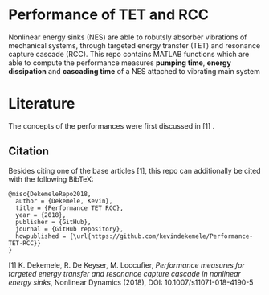 # Performance of TET and RCC

Nonlinear energy sinks (NES) are able to robutsly absorber vibrations of mechanical systems, through targeted energy transfer (TET) and resonance capture cascade (RCC).
This repo contains MATLAB functions which are able to compute the performance measures **pumping time**, **energy dissipation** and **cascading time** of a NES attached to vibrating main system

# Literature

The concepts of the performances were first discussed in [1] . 

## Citation

Besides citing one of the base articles [1], this repo can additionally be cited with the following  	BibTeX:

```
@misc{DekemeleRepo2018,
  author = {Dekemele, Kevin},
  title = {Performance TET RCC},
  year = {2018},
  publisher = {GitHub},
  journal = {GitHub repository},
  howpublished = {\url{https://github.com/kevindekemele/Performance-TET-RCC}}
}
```

[1] K. Dekemele, R. De Keyser, M. Loccufier, *Performance measures for 	   targeted energy transfer and resonance capture cascade in nonlinear energy sinks*, Nonlinear Dynamics (2018), DOI: 10.1007/s11071-018-4190-5
